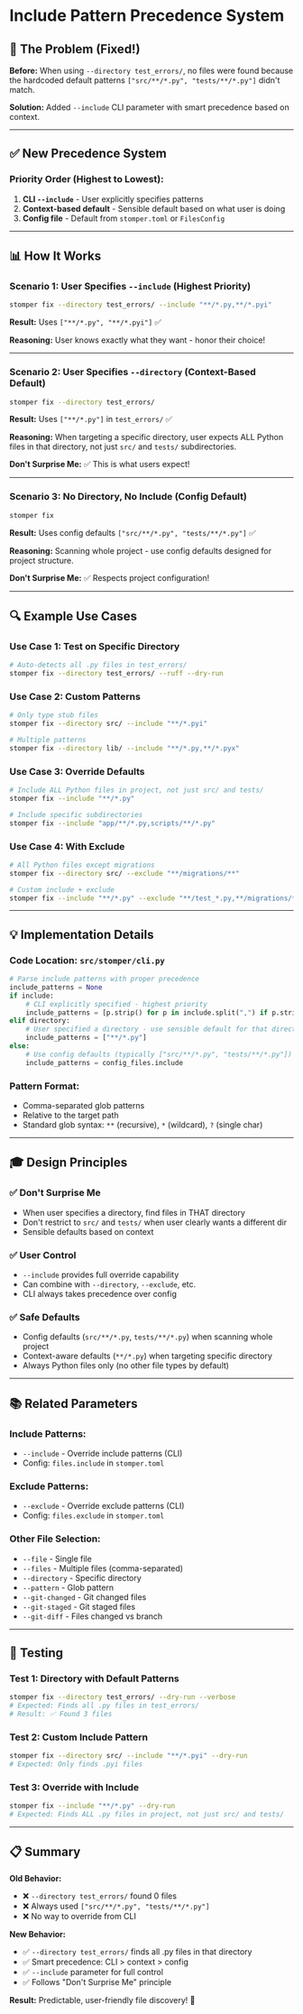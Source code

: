 # Include Pattern Precedence System

## 🎯 The Problem (Fixed!)

**Before:** When using `--directory test_errors/`, no files were found because the hardcoded default patterns `["src/**/*.py", "tests/**/*.py"]` didn't match.

**Solution:** Added `--include` CLI parameter with smart precedence based on context.

---

## ✅ New Precedence System

### **Priority Order (Highest to Lowest):**

1. **CLI `--include`** - User explicitly specifies patterns
2. **Context-based default** - Sensible default based on what user is doing
3. **Config file** - Default from `stomper.toml` or `FilesConfig`

---

## 📊 How It Works

### **Scenario 1: User Specifies `--include`** (Highest Priority)
```bash
stomper fix --directory test_errors/ --include "**/*.py,**/*.pyi"
```
**Result:** Uses `["**/*.py", "**/*.pyi"]` ✅

**Reasoning:** User knows exactly what they want - honor their choice!

---

### **Scenario 2: User Specifies `--directory` (Context-Based Default)**
```bash
stomper fix --directory test_errors/
```
**Result:** Uses `["**/*.py"]` in `test_errors/` ✅

**Reasoning:** When targeting a specific directory, user expects ALL Python files in that directory, not just `src/` and `tests/` subdirectories.

**Don't Surprise Me:** ✅ This is what users expect!

---

### **Scenario 3: No Directory, No Include (Config Default)**
```bash
stomper fix
```
**Result:** Uses config defaults `["src/**/*.py", "tests/**/*.py"]` ✅

**Reasoning:** Scanning whole project - use config defaults designed for project structure.

**Don't Surprise Me:** ✅ Respects project configuration!

---

## 🔍 Example Use Cases

### **Use Case 1: Test on Specific Directory**
```bash
# Auto-detects all .py files in test_errors/
stomper fix --directory test_errors/ --ruff --dry-run
```

### **Use Case 2: Custom Patterns**
```bash
# Only type stub files
stomper fix --directory src/ --include "**/*.pyi"

# Multiple patterns
stomper fix --directory lib/ --include "**/*.py,**/*.pyx"
```

### **Use Case 3: Override Defaults**
```bash
# Include ALL Python files in project, not just src/ and tests/
stomper fix --include "**/*.py"

# Include specific subdirectories
stomper fix --include "app/**/*.py,scripts/**/*.py"
```

### **Use Case 4: With Exclude**
```bash
# All Python files except migrations
stomper fix --directory src/ --exclude "**/migrations/**"

# Custom include + exclude
stomper fix --include "**/*.py" --exclude "**/test_*.py,**/migrations/**"
```

---

## 💡 Implementation Details

### **Code Location:** `src/stomper/cli.py`

```python
# Parse include patterns with proper precedence
include_patterns = None
if include:
    # CLI explicitly specified - highest priority
    include_patterns = [p.strip() for p in include.split(",") if p.strip()]
elif directory:
    # User specified a directory - use sensible default for that directory
    include_patterns = ["**/*.py"]
else:
    # Use config defaults (typically ["src/**/*.py", "tests/**/*.py"])
    include_patterns = config_files.include
```

### **Pattern Format:**
- Comma-separated glob patterns
- Relative to the target path
- Standard glob syntax: `**` (recursive), `*` (wildcard), `?` (single char)

---

## 🎓 Design Principles

### ✅ **Don't Surprise Me**
- When user specifies a directory, find files in THAT directory
- Don't restrict to `src/` and `tests/` when user clearly wants a different dir
- Sensible defaults based on context

### ✅ **User Control**
- `--include` provides full override capability
- Can combine with `--directory`, `--exclude`, etc.
- CLI always takes precedence over config

### ✅ **Safe Defaults**
- Config defaults (`src/**/*.py`, `tests/**/*.py`) when scanning whole project
- Context-aware defaults (`**/*.py`) when targeting specific directory
- Always Python files only (no other file types by default)

---

## 📚 Related Parameters

### **Include Patterns:**
- `--include` - Override include patterns (CLI)
- Config: `files.include` in `stomper.toml`

### **Exclude Patterns:**
- `--exclude` - Override exclude patterns (CLI)
- Config: `files.exclude` in `stomper.toml`

### **Other File Selection:**
- `--file` - Single file
- `--files` - Multiple files (comma-separated)
- `--directory` - Specific directory
- `--pattern` - Glob pattern
- `--git-changed` - Git changed files
- `--git-staged` - Git staged files
- `--git-diff` - Files changed vs branch

---

## 🧪 Testing

### **Test 1: Directory with Default Patterns**
```bash
stomper fix --directory test_errors/ --dry-run --verbose
# Expected: Finds all .py files in test_errors/
# Result: ✅ Found 3 files
```

### **Test 2: Custom Include Pattern**
```bash
stomper fix --directory src/ --include "**/*.pyi" --dry-run
# Expected: Only finds .pyi files
```

### **Test 3: Override with Include**
```bash
stomper fix --include "**/*.py" --dry-run
# Expected: Finds ALL .py files in project, not just src/ and tests/
```

---

## 📋 Summary

**Old Behavior:**
- ❌ `--directory test_errors/` found 0 files
- ❌ Always used `["src/**/*.py", "tests/**/*.py"]`
- ❌ No way to override from CLI

**New Behavior:**
- ✅ `--directory test_errors/` finds all .py files in that directory
- ✅ Smart precedence: CLI > context > config
- ✅ `--include` parameter for full control
- ✅ Follows "Don't Surprise Me" principle

**Result:** Predictable, user-friendly file discovery! 🎉

